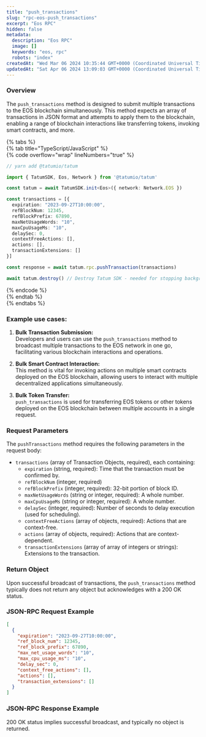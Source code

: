 ```yaml
---
title: "push_transactions"
slug: "rpc-eos-push_transactions"
excerpt: "Eos RPC"
hidden: false
metadata: 
  description: "Eos RPC"
  image: []
  keywords: "eos, rpc"
  robots: "index"
createdAt: "Wed Mar 06 2024 10:35:44 GMT+0000 (Coordinated Universal Time)"
updatedAt: "Sat Apr 06 2024 13:09:03 GMT+0000 (Coordinated Universal Time)"
---
```




### Overview

The `push_transactions` method is designed to submit multiple transactions to the EOS blockchain simultaneously. This method expects an array of transactions in JSON format and attempts to apply them to the blockchain, enabling a range of blockchain interactions like transferring tokens, invoking smart contracts, and more.

{% tabs %}  
{% tab title="TypeScript/JavaScript" %}  
{% code overflow="wrap" lineNumbers="true" %}

```typescript
// yarn add @tatumio/tatum

import { TatumSDK, Eos, Network } from '@tatumio/tatum'

const tatum = await TatumSDK.init<Eos>({ network: Network.EOS })

const transactions = [{
  expiration: "2023-09-27T10:00:00",
  refBlockNum: 12345,
  refBlockPrefix: 67890,
  maxNetUsageWords: "10",
  maxCpuUsageMs: "10",
  delaySec: 0,
  contextFreeActions: [],
  actions: [],
  transactionExtensions: []
}]

const response = await tatum.rpc.pushTransaction(transactions)

await tatum.destroy() // Destroy Tatum SDK - needed for stopping background jobs
```

{% endcode %}  
{% endtab %}  
{% endtabs %}

### Example use cases:

1. **Bulk Transaction Submission:**  
   Developers and users can use the `push_transactions` method to broadcast multiple transactions to the EOS network in one go, facilitating various blockchain interactions and operations.

2. **Bulk Smart Contract Interaction:**  
   This method is vital for invoking actions on multiple smart contracts deployed on the EOS blockchain, allowing users to interact with multiple decentralized applications simultaneously.

3. **Bulk Token Transfer:**  
   `push_transactions` is used for transferring EOS tokens or other tokens deployed on the EOS blockchain between multiple accounts in a single request.

### Request Parameters

The `pushTransactions` method requires the following parameters in the request body:

- `transactions` (array of Transaction Objects, required), each containing:
  - `expiration` (string, required): Time that the transaction must be confirmed by.
  - `refBlockNum` (integer, required)
  - `refBlockPrefix` (integer, required): 32-bit portion of block ID.
  - `maxNetUsageWords` (string or integer, required): A whole number.
  - `maxCpuUsageMs` (string or integer, required): A whole number.
  - `delaySec` (integer, required): Number of seconds to delay execution (used for scheduling).
  - `contextFreeActions` (array of objects, required): Actions that are context-free.
  - `actions` (array of objects, required): Actions that are context-dependent.
  - `transactionExtensions` (array of array of integers or strings): Extensions to the transaction.

### Return Object

Upon successful broadcast of transactions, the `push_transactions` method typically does not return any object but acknowledges with a 200 OK status.

### JSON-RPC Request Example

```json
[
  {
    "expiration": "2023-09-27T10:00:00",
    "ref_block_num": 12345,
    "ref_block_prefix": 67890,
    "max_net_usage_words": "10",
    "max_cpu_usage_ms": "10",
    "delay_sec": 0,
    "context_free_actions": [],
    "actions": [],
    "transaction_extensions": []
  }
]
```

### JSON-RPC Response Example

200 OK status implies successful broadcast, and typically no object is returned.
